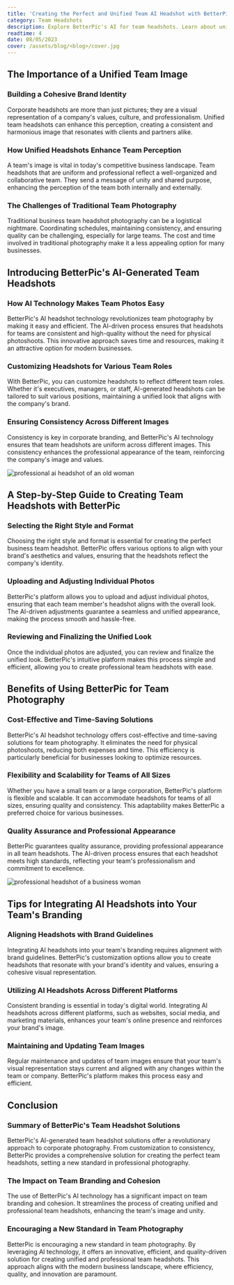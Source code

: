 ```yaml
---
title: 'Creating the Perfect and Unified Team AI Headshot with BetterPic'
category: Team Headshots
description: Explore BetterPic's AI for team headshots. Learn about unified images, AI benefits, a step-by-step guide, integration tips, and the impact on branding.
readtime: 4
date: 08/05/2023
cover: /assets/blog/<blog>/cover.jpg
---
```

## The Importance of a Unified Team Image

### Building a Cohesive Brand Identity

Corporate headshots are more than just pictures; they are a visual representation of a company's values, culture, and professionalism. Unified team headshots can enhance this perception, creating a consistent and harmonious image that resonates with clients and partners alike.

### How Unified Headshots Enhance Team Perception

A team's image is vital in today's competitive business landscape. Team headshots that are uniform and professional reflect a well-organized and collaborative team. They send a message of unity and shared purpose, enhancing the perception of the team both internally and externally.

### The Challenges of Traditional Team Photography

Traditional business team headshot photography can be a logistical nightmare. Coordinating schedules, maintaining consistency, and ensuring quality can be challenging, especially for large teams. The cost and time involved in traditional photography make it a less appealing option for many businesses.

## Introducing BetterPic's AI-Generated Team Headshots

### How AI Technology Makes Team Photos Easy

BetterPic's AI headshot technology revolutionizes team photography by making it easy and efficient. The AI-driven process ensures that headshots for teams are consistent and high-quality without the need for physical photoshoots. This innovative approach saves time and resources, making it an attractive option for modern businesses.

### Customizing Headshots for Various Team Roles

With BetterPic, you can customize headshots to reflect different team roles. Whether it's executives, managers, or staff, AI-generated headshots can be tailored to suit various positions, maintaining a unified look that aligns with the company's brand.

### Ensuring Consistency Across Different Images

Consistency is key in corporate branding, and BetterPic's AI technology ensures that team headshots are uniform across different images. This consistency enhances the professional appearance of the team, reinforcing the company's image and values.

![professional ai headshot of an old woman](https://www.betterpic.io/_vercel/image?url=/assets/blog/media/model-examples-1/betterpic-generated-headshot-108.jpg&w=768&q=70)

## A Step-by-Step Guide to Creating Team Headshots with BetterPic

### Selecting the Right Style and Format

Choosing the right style and format is essential for creating the perfect business team headshot. BetterPic offers various options to align with your brand's aesthetics and values, ensuring that the headshots reflect the company's identity.

### Uploading and Adjusting Individual Photos

BetterPic's platform allows you to upload and adjust individual photos, ensuring that each team member's headshot aligns with the overall look. The AI-driven adjustments guarantee a seamless and unified appearance, making the process smooth and hassle-free.

### Reviewing and Finalizing the Unified Look

Once the individual photos are adjusted, you can review and finalize the unified look. BetterPic's intuitive platform makes this process simple and efficient, allowing you to create professional team headshots with ease.

## Benefits of Using BetterPic for Team Photography

### Cost-Effective and Time-Saving Solutions

BetterPic's AI headshot technology offers cost-effective and time-saving solutions for team photography. It eliminates the need for physical photoshoots, reducing both expenses and time. This efficiency is particularly beneficial for businesses looking to optimize resources.

### Flexibility and Scalability for Teams of All Sizes

Whether you have a small team or a large corporation, BetterPic's platform is flexible and scalable. It can accommodate headshots for teams of all sizes, ensuring quality and consistency. This adaptability makes BetterPic a preferred choice for various businesses.

### Quality Assurance and Professional Appearance

BetterPic guarantees quality assurance, providing professional appearance in all team headshots. The AI-driven process ensures that each headshot meets high standards, reflecting your team's professionalism and commitment to excellence.

![professional headshot of a business woman](https://www.betterpic.io/_vercel/image?url=/assets/blog/media/model-examples-1/betterpic-generated-headshot-166.jpg&w=768&q=70)

## Tips for Integrating AI Headshots into Your Team's Branding

### Aligning Headshots with Brand Guidelines

Integrating AI headshots into your team's branding requires alignment with brand guidelines. BetterPic's customization options allow you to create headshots that resonate with your brand's identity and values, ensuring a cohesive visual representation.

### Utilizing AI Headshots Across Different Platforms

Consistent branding is essential in today's digital world. Integrating AI headshots across different platforms, such as websites, social media, and marketing materials, enhances your team's online presence and reinforces your brand's image.

### Maintaining and Updating Team Images

Regular maintenance and updates of team images ensure that your team's visual representation stays current and aligned with any changes within the team or company. BetterPic's platform makes this process easy and efficient.

## Conclusion

### Summary of BetterPic's Team Headshot Solutions

BetterPic's AI-generated team headshot solutions offer a revolutionary approach to corporate photography. From customization to consistency, BetterPic provides a comprehensive solution for creating the perfect team headshots, setting a new standard in professional photography.

### The Impact on Team Branding and Cohesion

The use of BetterPic's AI technology has a significant impact on team branding and cohesion. It streamlines the process of creating unified and professional team headshots, enhancing the team's image and unity.

### Encouraging a New Standard in Team Photography

BetterPic is encouraging a new standard in team photography. By leveraging AI technology, it offers an innovative, efficient, and quality-driven solution for creating unified and professional team headshots. This approach aligns with the modern business landscape, where efficiency, quality, and innovation are paramount.
